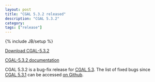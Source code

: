 ```yaml
---
layout: post
title: "CGAL 5.3.2 released"
description: "CGAL 5.3.2"
category:
tags: ["release"]
---
```

{% include JB/setup %}

<i class="glyphicon glyphicon-download"></i>
<a href="https://github.com/CGAL/cgal/releases/tag/v5.3.2">Download CGAL-5.3.2</a>

<i class="glyphicon glyphicon-book"></i>
<a href="https://doc.cgal.org/5.3.2/Manual/index.html">CGAL-5.3.2 documentation</a>

<p>CGAL 5.3.2 is a bug-fix release for <a href="../../../../2021/07/06/cgal53">CGAL 5.3</a>.
The list of fixed bugs since <a href="../../../../2021/12/13/cgal531">CGAL 5.3.1</a>
can be accessed <a href="https://github.com/CGAL/cgal/issues?q=label%3AMerged_in_5.3.2+-label%3AMerged_in_5.3.1">on Github</a>.</p>
